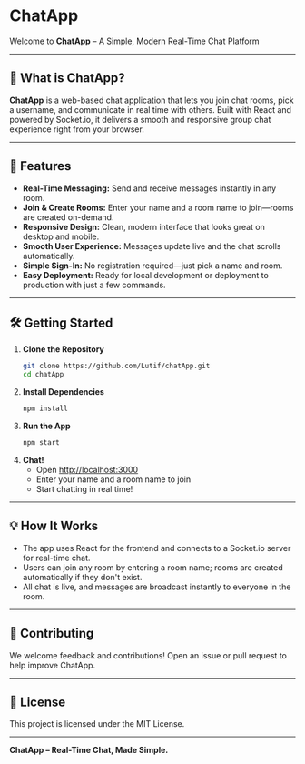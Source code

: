 # ChatApp

Welcome to **ChatApp** – A Simple, Modern Real-Time Chat Platform

---

## 🚀 What is ChatApp?

**ChatApp** is a web-based chat application that lets you join chat rooms, pick a username, and communicate in real time with others. Built with React and powered by Socket.io, it delivers a smooth and responsive group chat experience right from your browser.

---

## 🌟 Features

- **Real-Time Messaging:** Send and receive messages instantly in any room.
- **Join & Create Rooms:** Enter your name and a room name to join—rooms are created on-demand.
- **Responsive Design:** Clean, modern interface that looks great on desktop and mobile.
- **Smooth User Experience:** Messages update live and the chat scrolls automatically.
- **Simple Sign-In:** No registration required—just pick a name and room.
- **Easy Deployment:** Ready for local development or deployment to production with just a few commands.

---

## 🛠️ Getting Started

1. **Clone the Repository**
   ```bash
   git clone https://github.com/Lutif/chatApp.git
   cd chatApp
   ```
2. **Install Dependencies**
   ```bash
   npm install
   ```
3. **Run the App**
   ```bash
   npm start
   ```
4. **Chat!**
   - Open [http://localhost:3000](http://localhost:3000)
   - Enter your name and a room name to join
   - Start chatting in real time!

---

## 💡 How It Works

- The app uses React for the frontend and connects to a Socket.io server for real-time chat.
- Users can join any room by entering a room name; rooms are created automatically if they don't exist.
- All chat is live, and messages are broadcast instantly to everyone in the room.

---

## 🤝 Contributing

We welcome feedback and contributions! Open an issue or pull request to help improve ChatApp.

---

## 📄 License

This project is licensed under the MIT License.

---

**ChatApp – Real-Time Chat, Made Simple.**
